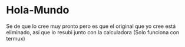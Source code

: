 # Hola-Mundo
Se de que lo cree muy pronto pero es que el original que yo cree está eliminado, así que lo resubi junto con la calculadora (Solo funciona con termux)
